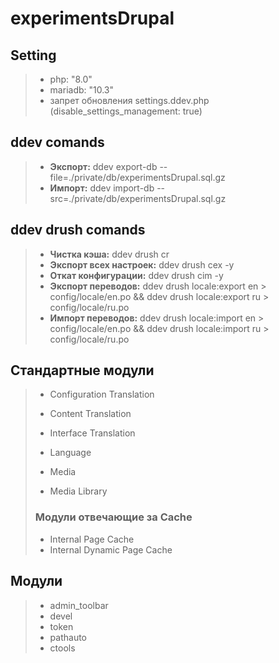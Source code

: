 # experimentsDrupal

## Setting
> * php: "8.0"
> * mariadb: "10.3"
> * запрет обновления settings.ddev.php (disable_settings_management: true)

## ddev comands
> * **Экспорт:** ddev export-db --file=./private/db/experimentsDrupal.sql.gz
> * **Импорт:** ddev import-db --src=./private/db/experimentsDrupal.sql.gz

## ddev drush comands
> * **Чистка кэша:** ddev drush cr
> * **Экспорт всех настроек:** ddev drush cex -y
> * **Откат конфигурации:** ddev drush cim -y
> * **Экспорт переводов:** ddev drush locale:export en > config/locale/en.po && ddev drush locale:export ru > config/locale/ru.po
> * **Импорт переводов:**  ddev drush locale:import en > config/locale/en.po && ddev drush locale:import ru > config/locale/ru.po


## Стандартные модули
> * Configuration Translation
> * Content Translation
> * Interface Translation
> * Language
>
> * Media
> * Media Library
>
> ### Модули отвечающие за Cache
> * Internal Page Cache
> * Internal Dynamic Page Cache

## Модули
> * admin_toolbar
> * devel
> * token
> * pathauto
> * ctools
